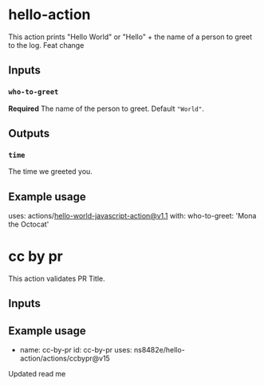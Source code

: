 # hello-action

This action prints "Hello World" or "Hello" + the name of a person to greet to the log.
Feat change

## Inputs

### `who-to-greet`

**Required** The name of the person to greet. Default `"World"`.

## Outputs

### `time`

The time we greeted you.

## Example usage

uses: actions/hello-world-javascript-action@v1.1
with:
  who-to-greet: 'Mona the Octocat'


# cc by pr

This action validates PR Title.

## Inputs

## Example usage

- name: cc-by-pr
        id: cc-by-pr
        uses: ns8482e/hello-action/actions/ccbypr@v15

Updated read me
